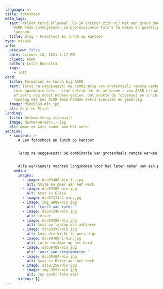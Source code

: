 ```yaml
---
language: nl
title: fotoshoot
meta_tags:
  text: Welkom terug allemaal! Op 18 oktober zijn wij met een groot deel van het
    ASRR Team samengekomen om professionele foto's te maken en gezellig te
    lunchen.
  title: Blog - Fotoshoot en lunch op kantoor
type: nieuws
info:
  preview: false
  date: October 18, 2021 3:17 PM
  client: ASRR
  author: Lotte Boonstra
  tags:
    - left
card:
  title: Fotoshoot en lunch bij ASRR
  text: Terug na weggeweest! De combinatie van grotendeels remote werken en de
    coronapandemie heeft ertoe geleid dat de werknemers van ASRR elkaar weinig
    of zelfs nog nooit hebben gezien. Dat maakte de fotoshoot en lunch die wij
    vandaag met het ASRR Team hadden extra speciaal en gezellig.
  image: dsc09389-min.jpg
  alt: Azat en Elise
landing:
  title: Welkom terug allemaal!
  image: dsc09408-min-1-.jpg
  alt: Amar en Amit samen aan het werk
section:
  - content: >-
      # Een fotoshoot en lunch op kantoor


      Terug na weggeweest! De combinatie van grotendeels remote werken en de coronapandemie heeft ertoe geleid dat de werknemers van ASRR elkaar weinig of zelfs nog nooit hebben gezien. Dat maakte de fotoshoot en lunch die wij vandaag met het ASRR Team hadden extra speciaal en gezellig.


      Alle werknemers mochten langskomen voor het laten maken van een professionele foto. Naast de professionele portretfoto’s hebben we nog wat 'casual' foto’s geschoten voor op de website. Daarna zijn wij gezellig met zijn allen bij de lunchtafel aangeschoven. Het was een leuke ervaring om (bijna) het hele ASRR Team bij elkaar te zien en samen van een lekkere lunch te genieten. Zelfs ASRR is zo nu en dan toch nog een beetje traditioneel.
    media:
      images:
        - image: dsc09408-min-1-.jpg
          alt: Amite en Amar aan het werk
        - image: dsc09389-min.jpg
          alt: Azat en Elise
        - image: dsc07311-1-min.jpg
        - image: img_9999-min.jpg
          alt: "Lunch aan tafel "
        - image: dsc07240-min.jpg
          alt: server
        - image: dsc09388-min.jpg
          alt: Amit op laptop van achteren
        - image: dsc09395-min.jpg
          alt: Amar die kijkt in oneindige
        - image: dsc09400-1-min.jpg
          alt: Lotte en Amar op het bord
        - image: dsc09402-min.jpg
          alt: "Amar aan programmeren "
        - image: dsc09404-min.jpg
          alt: Azat en Elise aan het werk
        - image: dsc07258-min.jpg
        - image: img_9991-min.jpg
          alt: Jay maakt foto amit
      videos: []
---
```

